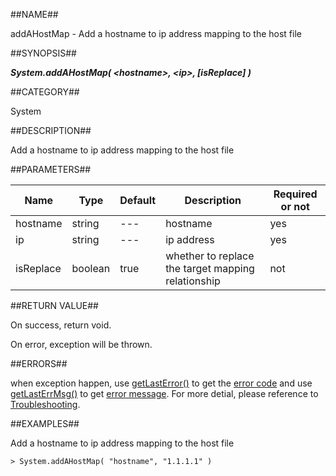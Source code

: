 
##NAME##

addAHostMap - Add a hostname to ip address mapping to the host file

##SYNOPSIS##

***System.addAHostMap( \<hostname\>, \<ip\>, \[isReplace\] )***

##CATEGORY##

System

##DESCRIPTION##

Add a hostname to ip address mapping to the host file

##PARAMETERS##

| Name      | Type     | Default | Description         | Required or not |
| ------- | -------- | ------------ | ---------------- | -------- |
| hostname     | string   | ---     | hostname       | yes       |
| ip     | string   | ---          | ip address     | yes       |
| isReplace | boolean  | true        | whether to replace the target mapping relationship | not      |

##RETURN VALUE##

On success, return void.

On error, exception will be thrown.

##ERRORS##

when exception happen, use [getLastError()](manual/Manual/Sequoiadb_command/Global/getLastError.md) to get the [error code](manual/Manual/Sequoiadb_error_code.md)  and use [getLastErrMsg()](manual/Manual/Sequoiadb_command/Global/getLastErrMsg.md) to get [error message](manual/Manual/Sequoiadb_command/Global/getLastErrMsg.md). For more detial, please  reference to [Troubleshooting](manual/FAQ/faq_sdb.md).

##EXAMPLES##

Add a hostname to ip address mapping to the host file

```lang-javascript
> System.addAHostMap( "hostname", "1.1.1.1" )
```